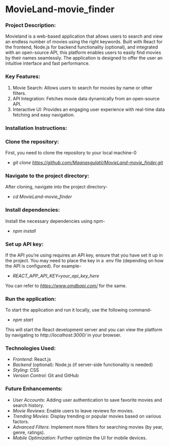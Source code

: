 # MovieLand-movie_finder

### Project Description:
Movieland is a web-based application that allows users to search and view an endless number of movies using the right keywords. Built with React for the frontend, Node.js for backend functionality (optional), and integrated with an open-source API, this platform enables users to easily find movies by their names seamlessly. The application is designed to offer the user an intuitive interface and fast performance.

### Key Features:
1. Movie Search: Allows users to search for movies by name or other filters.
2. API Integration: Fetches movie data dynamically from an open-source API.
3. Interactive UI: Provides an engaging user experience with real-time data fetching and easy navigation.

### Installation Instructions:

 ### Clone the repository:
First, you need to clone the repository to your local machine-0

 - *git clone https://github.com/Maanasgulatii/MovieLand-movie_finder.git*

 ### Navigate to the project directory:
After cloning, navigate into the project directory-

 - *cd MovieLand-movie_finder*

 ### Install dependencies:
Install the necessary dependencies using npm-

- *npm install*

 ### Set up API key:
If the API you’re using requires an API key, ensure that you have set it up in the project. You may need to place the key in a .env file (depending on how the API is configured). For example-

- *REACT_APP_API_KEY=your_api_key_here*

You can refer to *https://www.omdbapi.com/* for the same.

 ### Run the application:
To start the application and run it locally, use the following command-

- *npm start*

This will start the React development server and you can view the platform by navigating to *http://localhost:3000/* in your browser.

### Technologies Used:
- *Frontend*: React.js
- *Backend* (optional): Node.js (if server-side functionality is needed)
- *Styling*: CSS
- *Version Control*: Git and GitHub

### Future Enhancements:
- *User Accounts*: Adding user authentication to save favorite movies and search history.
- *Movie Reviews*: Enable users to leave reviews for movies.
- *Trending Movies*: Display trending or popular movies based on various factors.
- *Advanced Filters*: Implement more filters for searching movies (by year, genre, ratings).
- *Mobile Optimization*: Further optimize the UI for mobile devices.
